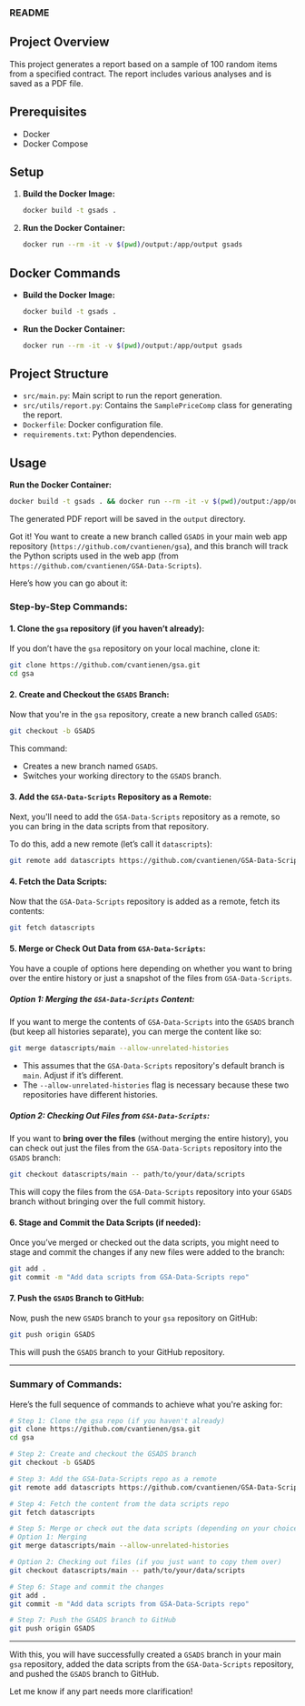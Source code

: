 ### README

## Project Overview

This project generates a report based on a sample of 100 random items from a specified contract. The report includes various analyses and is saved as a PDF file.

## Prerequisites

- Docker
- Docker Compose

## Setup

1. **Build the Docker Image:**

   ```sh
   docker build -t gsads .
   ```

2. **Run the Docker Container:**

   ```sh
   docker run --rm -it -v $(pwd)/output:/app/output gsads
   ```

## Docker Commands

- **Build the Docker Image:**

  ```sh
  docker build -t gsads .
  ```

- **Run the Docker Container:**

  ```sh
  docker run --rm -it -v $(pwd)/output:/app/output gsads
  ```

## Project Structure

- `src/main.py`: Main script to run the report generation.
- `src/utils/report.py`: Contains the `SamplePriceComp` class for generating the report.
- `Dockerfile`: Docker configuration file.
- `requirements.txt`: Python dependencies.

## Usage

 **Run the Docker Container:**

   ```sh
   docker build -t gsads . && docker run --rm -it -v $(pwd)/output:/app/output gsads
   ```

The generated PDF report will be saved in the `output` directory.

Got it! You want to create a new branch called `GSADS` in your main web app repository (`https://github.com/cvantienen/gsa`), and this branch will track the Python scripts used in the web app (from `https://github.com/cvantienen/GSA-Data-Scripts`).

Here’s how you can go about it:

### **Step-by-Step Commands**:

#### 1. **Clone the `gsa` repository (if you haven’t already)**:
If you don’t have the `gsa` repository on your local machine, clone it:
```bash
git clone https://github.com/cvantienen/gsa.git
cd gsa
```

#### 2. **Create and Checkout the `GSADS` Branch**:
Now that you're in the `gsa` repository, create a new branch called `GSADS`:
```bash
git checkout -b GSADS
```
This command:
- Creates a new branch named `GSADS`.
- Switches your working directory to the `GSADS` branch.

#### 3. **Add the `GSA-Data-Scripts` Repository as a Remote**:
Next, you'll need to add the `GSA-Data-Scripts` repository as a remote, so you can bring in the data scripts from that repository.

To do this, add a new remote (let’s call it `datascripts`):
```bash
git remote add datascripts https://github.com/cvantienen/GSA-Data-Scripts.git
```

#### 4. **Fetch the Data Scripts**:
Now that the `GSA-Data-Scripts` repository is added as a remote, fetch its contents:
```bash
git fetch datascripts
```

#### 5. **Merge or Check Out Data from `GSA-Data-Scripts`**:
You have a couple of options here depending on whether you want to bring over the entire history or just a snapshot of the files from `GSA-Data-Scripts`.

##### **Option 1: Merging the `GSA-Data-Scripts` Content**:
If you want to merge the contents of `GSA-Data-Scripts` into the `GSADS` branch (but keep all histories separate), you can merge the content like so:
```bash
git merge datascripts/main --allow-unrelated-histories
```
- This assumes that the `GSA-Data-Scripts` repository's default branch is `main`. Adjust if it’s different.
- The `--allow-unrelated-histories` flag is necessary because these two repositories have different histories.

##### **Option 2: Checking Out Files from `GSA-Data-Scripts`**:
If you want to **bring over the files** (without merging the entire history), you can check out just the files from the `GSA-Data-Scripts` repository into the `GSADS` branch:
```bash
git checkout datascripts/main -- path/to/your/data/scripts
```
This will copy the files from the `GSA-Data-Scripts` repository into your `GSADS` branch without bringing over the full commit history.

#### 6. **Stage and Commit the Data Scripts (if needed)**:
Once you’ve merged or checked out the data scripts, you might need to stage and commit the changes if any new files were added to the branch:
```bash
git add .
git commit -m "Add data scripts from GSA-Data-Scripts repo"
```

#### 7. **Push the `GSADS` Branch to GitHub**:
Now, push the new `GSADS` branch to your `gsa` repository on GitHub:
```bash
git push origin GSADS
```

This will push the `GSADS` branch to your GitHub repository.

---

### **Summary of Commands**:
Here’s the full sequence of commands to achieve what you're asking for:

```bash
# Step 1: Clone the gsa repo (if you haven't already)
git clone https://github.com/cvantienen/gsa.git
cd gsa

# Step 2: Create and checkout the GSADS branch
git checkout -b GSADS

# Step 3: Add the GSA-Data-Scripts repo as a remote
git remote add datascripts https://github.com/cvantienen/GSA-Data-Scripts.git

# Step 4: Fetch the content from the data scripts repo
git fetch datascripts

# Step 5: Merge or check out the data scripts (depending on your choice)
# Option 1: Merging
git merge datascripts/main --allow-unrelated-histories

# Option 2: Checking out files (if you just want to copy them over)
git checkout datascripts/main -- path/to/your/data/scripts

# Step 6: Stage and commit the changes
git add .
git commit -m "Add data scripts from GSA-Data-Scripts repo"

# Step 7: Push the GSADS branch to GitHub
git push origin GSADS
```

---

With this, you will have successfully created a `GSADS` branch in your main `gsa` repository, added the data scripts from the `GSA-Data-Scripts` repository, and pushed the `GSADS` branch to GitHub.

Let me know if any part needs more clarification!